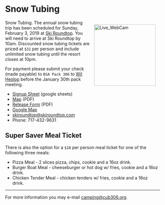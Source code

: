 # Snow Tubing #

<style>
img[alt="Live_WebCam"]{float:right;padding:1em;width:200px;}
</style>

![Live_WebCam][live_cam]

Snow Tubing. The annual snow tubing trip has been scheduled for Sunday, February 3, 2019 at [Ski Roundtop](roundtop_web).  You will need to arrive at Ski Roundtop by 10am. Discounted snow tubing tickets are priced at `$31` per person and include unlimited snow tubing until the resort closes at 10pm.

For payment please submit your check (made payable) to `BSA Pack 306` to [Wil Heslop](mailto:camping@306.org) before the January 30th pack meeting.	

* [Signup Sheet][signup] (google sheets)
* [Map][pdf_map] (PDF)
* [Release Form][release_form] (PDF)
* [Google Map][google_map]
* [skiroundtop@skiroundtop.com](mailto:skiroundtop@skiroundtop.com)
* Phone: 717-432-9631

## Super Saver Meal Ticket ##
There is also the option for a `$10` per person meal ticket for one of the following three meals:

* Pizza Meal - 2 slices pizza, chips, cookie and a 16oz drink. 
* Burger Boat Meal - cheeseburger or hot dog w/ fries, cookie and a 16oz drink.
* Chicken Tender Meal - chicken tenders w/ fries, cookie and a 16oz drink.  

----

For more information you may e-mail camping@cub306.org.

[signup]: https://docs.google.com/spreadsheets/d/1mbPPm1qOfkD8pnKvjDAMTxh-CCwzPXLn2k-dYE0mZyo "Signup sheet"
[pdf_map]: RoundtopMap.pdf "A PDF Map"
[release_form]: RoundtopRelease.pdf "Release Form"
[roundtop_web]: http://www.skiroundtop.com "Roundtop Web Site"
[live_cam]: http://72.13.111.134/skiroundtop/webcams/mm_bottom.jpg
[google_map]: https://www.google.com/maps/place/925+Roundtop+Rd,+Lewisberry,+PA+17339